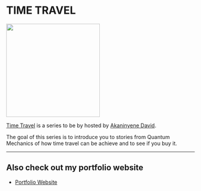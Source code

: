 # TIME TRAVEL

<img src="https://github.com/Udoikono/Podcast/blob/main/images/artwork.jpg" width="250">

[Time Travel](https://go.raybo.org/tfit) is a series to be by hosted by [Akaninyene David](https://www.linkedin.com/in/akaninyene-udoikono50).

The goal of this series is to introduce you to stories from Quantum Mechanics of how time travel can be achieve and to see if you buy it.

---
## Also check out my portfolio website
- [Portfolio Website](https://akaninyene.pythonanywhere.com)
